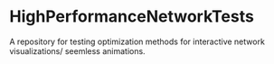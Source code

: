 # HighPerformanceNetworkTests
A repository for testing optimization methods for interactive network visualizations/ seemless animations.
